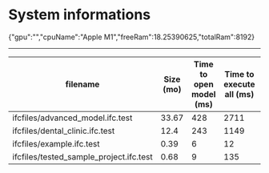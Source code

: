 # System informations 
 {"gpu":"","cpuName":"Apple M1","freeRam":18.25390625,"totalRam":8192}
 _________ 
| filename | Size (mo) | Time to open model (ms) | Time to execute all (ms) | Total ifc entities | Total meshes | Total geometries | total errors |
|-------|-------|-------|-------|-------|-------|-------|-------|
| ifcfiles/advanced_model.ifc.test | 33.67 | 428 | 2711 | 594374 | 6401 | 14120 | 0 |
 ifcfiles/dental_clinic.ifc.test | 12.4 | 243 | 1149 | 209259 | 2586 | 2626 | 176 |
 ifcfiles/example.ifc.test | 0.39 | 6 | 12 | 6487 | 115 | 119 | 0 |
 ifcfiles/tested_sample_project.ifc.test | 0.68 | 9 | 135 | 14119 | 93 | 98 | 0 |
